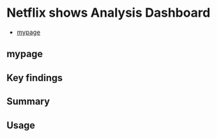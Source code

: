 # Netflix shows Analysis Dashboard
- [mypage](#mypage)

## mypage
## Key findings 
## Summary
## Usage
